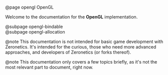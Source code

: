@page opengl OpenGL

Welcome to the documentation for the **OpenGL** implementation.

@subpage opengl-bindable  
@subpage opengl-allocation

@note This documentation is not intended for basic game
development with Zeronetics. It's intended for the curious,
those who need more advanced approaches, and developers of Zeronetics
(or forks thereof).

@note This documentation only covers a few topics briefly, as it's
not the most relevant part to document, right now.
